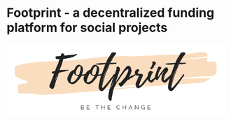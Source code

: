 # Footprint - a decentralized funding platform for social projects 

<img src="./img/logo-short.png" width="500"> 
